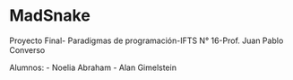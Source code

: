 # MadSnake
Proyecto Final- Paradigmas de programación-IFTS N° 16-Prof. Juan Pablo Converso

Alumnos: - Noelia Abraham
         - Alan Gimelstein


